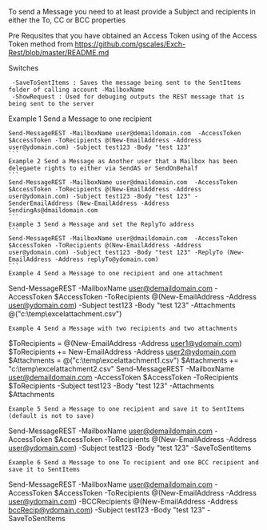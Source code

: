 To send a Message you need to at least provide a Subject and recipients in either the To, CC or BCC properties 

Pre Requsites that you have obtained an Access Token using of the Access Token method from https://github.com/gscales/Exch-Rest/blob/master/README.md

Switches

```
 -SaveToSentItems : Saves the message being sent to the SentItems folder of calling account -MailboxName
 -ShowRequest : Used for debuging outputs the REST message that is being sent to the server
```
Example 1 Send a Message to one recipient
````
Send-MessageREST -MailboxName user@demaildomain.com  -AccessToken $AccessToken -ToRecipients @(New-EmailAddress -Address user@ydomain.com) -Subject test123 -Body "test 123"
```
Example 2 Send a Message as Another user that a Mailbox has been delegaete rights to either via SendAS or SendOnBehalf
```
Send-MessageREST -MailboxName user@dmaildomain.com  -AccessToken $AccessToken -ToRecipients @(New-EmailAddress -Address user@ydomain.com) -Subject test123 -Body "test 123" -SenderEmailAddress (New-EmailAddress -Address SendingAs@dmaildomain.com
```
Example 3 Send a Message and set the ReplyTo address
```
Send-MessageREST -MailboxName user@dmaildomain.com  -AccessToken $AccessToken -ToRecipients @(New-EmailAddress -Address user@ydomain.com) -Subject test123 -Body "test 123" -ReplyTo (New-EmailAddress -Address replyTo@ydomain.com) 
```
Example 4 Send a Message to one recipient and one attachment
````
Send-MessageREST -MailboxName user@demaildomain.com  -AccessToken $AccessToken -ToRecipients @(New-EmailAddress -Address user@ydomain.com) -Subject test123 -Body "test 123" -Attachments @("c:\temp\excelattachment.csv")
```
Example 4 Send a Message with two recipients and two attachments
```
$ToRecipients = @(New-EmailAddress -Address user1@ydomain.com)
$ToRecipients += New-EmailAddress -Address user2@ydomain.com
$Attachments = @("c:\temp\excelattachment1.csv")
$Attachments += "c:\temp\excelattachment2.csv"
Send-MessageREST -MailboxName user@demaildomain.com  -AccessToken $AccessToken -ToRecipients $ToRecipients -Subject test123 -Body "test 123" -Attachments $Attachments
```
Example 5 Send a Message to one recipient and save it to SentItems (default is not to save)
```
Send-MessageREST -MailboxName user@demaildomain.com  -AccessToken $AccessToken -ToRecipients @(New-EmailAddress -Address user@ydomain.com) -Subject test123 -Body "test 123" -SaveToSentItems
```
Example 6 Send a Message to one To recipient and one BCC recipient and save it to SentItems 
```
Send-MessageREST -MailboxName user@demaildomain.com  -AccessToken $AccessToken -ToRecipients @(New-EmailAddress -Address user@ydomain.com) -BCCRecipients @(New-EmailAddress -Address bccRecip@ydomain.com) -Subject test123 -Body "test 123" -SaveToSentItems
```
